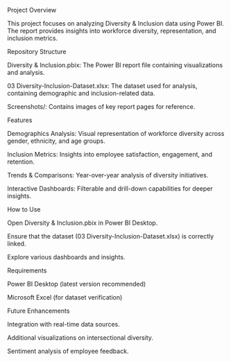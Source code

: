 Project Overview

This project focuses on analyzing Diversity & Inclusion data using Power BI. The report provides insights into workforce diversity, representation, and inclusion metrics.

Repository Structure

Diversity & Inclusion.pbix: The Power BI report file containing visualizations and analysis.

03 Diversity-Inclusion-Dataset.xlsx: The dataset used for analysis, containing demographic and inclusion-related data.

Screenshots/: Contains images of key report pages for reference.

Features

Demographics Analysis: Visual representation of workforce diversity across gender, ethnicity, and age groups.

Inclusion Metrics: Insights into employee satisfaction, engagement, and retention.

Trends & Comparisons: Year-over-year analysis of diversity initiatives.

Interactive Dashboards: Filterable and drill-down capabilities for deeper insights.

How to Use

Open Diversity & Inclusion.pbix in Power BI Desktop.

Ensure that the dataset (03 Diversity-Inclusion-Dataset.xlsx) is correctly linked.

Explore various dashboards and insights.

Requirements

Power BI Desktop (latest version recommended)

Microsoft Excel (for dataset verification)

Future Enhancements

Integration with real-time data sources.

Additional visualizations on intersectional diversity.

Sentiment analysis of employee feedback.
